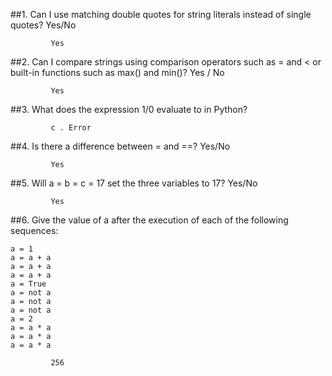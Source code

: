 ##1.	Can I use matching double quotes for string literals instead of single quotes? Yes/No  

		 	 Yes  

##2.	Can I compare strings using comparison operators such as = and < or built-in functions such as max() and min()? Yes / No  

		 	 Yes  

##3.	What does the expression 1/0 evaluate to in Python?  

		 	 c . Error  

##4.	Is there a difference between = and ==? Yes/No  

		 	 Yes  

##5.	Will a = b = c = 17 set the three variables to 17? Yes/No  

			 Yes  

##6.	Give the value of a after the execution of each of the following sequences:  

	a = 1  
	a = a + a  
	a = a + a  
	a = a + a  
	a = True  
	a = not a  
	a = not a  
	a = not a  
	a = 2  
	a = a * a  
	a = a * a  
	a = a * a  

			 256



